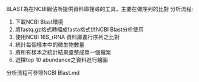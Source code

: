 BLAST為在NCBI網佔所提供資料庫搜尋的工具，主要在做序列的比對
分析流程:
1. 下載NCBI Blast環境
2. 將fastq.gz格式轉檔成fasta格式供NCBI Blast分析使用
3. 使用NCBI 16S_rRNA 資料庫進行序列之比對
4. 統計每個樣本中的微生物數量
5. 將所有樣本之統計結果彙整成單一個檔案
6. 選擇top 10 abundance之資料進行繪圖

分析流程可參照NCBI Blast.md
